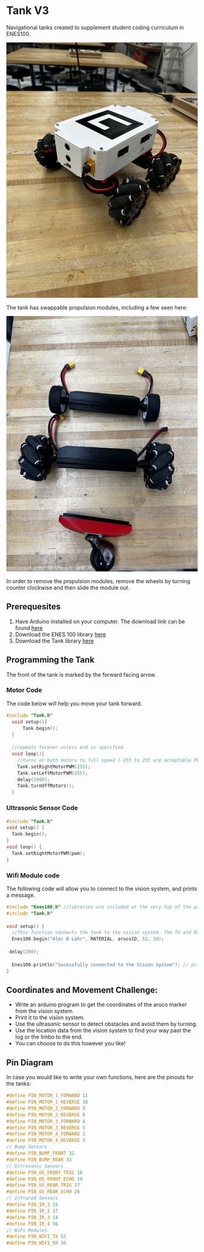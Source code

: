 # Tank V3

Navigational tanks created to supplement student coding curriculum in ENES100.

![Image of Assembled Tank](img/IMG_0814.jpg)

The tank has swappable propulsion modules, including a few seen here:

![Image of several different Tank undercarriage modules including Mecanum wheels, regular wheels, and caster whees](img/IMG_0817.jpg)

In order to remove the propulsion modules, remove the wheels by turning counter clockwise and then slide the module out.


## Prerequesites

1. Have Arduino installed on your computer. The download link can be found [here](https://www.arduino.cc/en/software)
2. Download the ENES 100 library [here](http://enes100.umd.edu/libraries/enes100)
3. Download the Tank library [here](http://enes100.umd.edu/libraries/tank)

## Programming the Tank

The front of the tank is marked by the forward facing arrow.

### Motor Code

The code below will help you move your tank forward.
```ino
#include "Tank.h"
  void setup(){
      Tank.begin();
  }

  //repeats forever unless end is specified
  void loop(){
    //turns on both motors to full speed (-255 to 255 are acceptable PWM values)
    Tank.setRightMotorPWM(255);
    Tank.setLeftMotorPWM(255);
    delay(1000);
    Tank.turnOffMotors();
  }
```

### Ultrasonic Sensor Code

```ino
#include "Tank.h"
void setup() {
  Tank.begin();
}
void loop() {
  Tank.setRightMotorPWM(pwm);
}
```
### Wifi Module code

The following code will allow you to connect to the vision system, and prints a message.

```ino
#include "Enes100.h" //libraries are included at the very top of the program
#include "Tank.h"

void setup() {
  //This function connects the tank to the vision system. The TX and RX pins of the tanks are 52 and 50 respectively.
  Enes100.begin("Alec B Lahr", MATERIAL, arucoID, 52, 50);

 delay(200);

  Enes100.println("Sucessfully connected to the Vision System"); // print some text in Serial Monitor
}
```

## Coordinates and Movement Challenge:

- Write an arduino program to get the coordinates of the aruco marker from the vision system.
- Print it to the vision system.
- Use the ultrasonic sensor to detect obstacles and avoid them by turning.
- Use the location data from the vision system to find your way past the log or the limbo to the end.
- You can choose to do this however you like!

## Pin Diagram

In case you would like to write your own functions, here are the pinouts for the tanks:

```ino
#define PIN_MOTOR_1_FORWARD 11
#define PIN_MOTOR_1_REVERSE 10
#define PIN_MOTOR_2_FORWARD 9
#define PIN_MOTOR_2_REVERSE 8
#define PIN_MOTOR_3_FORWARD 4
#define PIN_MOTOR_3_REVERSE 5
#define PIN_MOTOR_4_FORWARD 2
#define PIN_MOTOR_4_REVERSE 3
// Bump Sensors
#define PIN_BUMP_FRONT 32
#define PIN_BUMP_REAR 33
// Ultrasonic Sensors
#define PIN_US_FRONT_TRIG 18
#define PIN_US_FRONT_ECHO 19
#define PIN_US_REAR_TRIG 27
#define PIN_US_REAR_ECHO 26
// Infrared Sensors
#define PIN_IR_1 15
#define PIN_IR_2 17
#define PIN_IR_3 14
#define PIN_IR_4 16
// WiFi Modules
#define PIN_WIFI_TX 52
#define PIN_WIFI_RX 50
```

